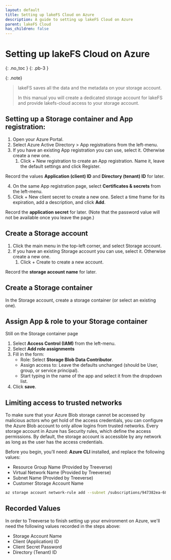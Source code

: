 ```yaml
---
layout: default
title: Setting up lakeFS Cloud on Azure
description: A guide to setting up lakeFS Cloud on Azure
parent: lakeFS Cloud
has_children: false
---
```


# Setting up lakeFS Cloud on Azure
{: .no_toc }
{: .pb-3 }

{: .note}
> lakeFS saves all the data and the metadata on your storage account.
> 
> In this manual you will create a dedicated storage account for lakeFS and provide lakefs-cloud access to your storage account.

## Setting up a Storage container and App registration:
1. Open your Azure Portal.
2. Select Azure Active Directory > App registrations from the left-menu.
3. If you have an existing App registration you can use, select it. Otherwise create a new one.
    1. Click + New registration to create an App registration. Name it, leave the default settings and click Register.

Record the values **Application (client) ID** and **Directory (tenant) ID** for later.

4. On the same App registration page, select **Certificates & secrets** from the left-menu.
5. Click + New client secret to create a new one. Select a time frame for its expiration, add a description, and click **Add**.

Record the **application secret** for later. (Note that the password value will not be available once you leave the page.)

## Create a Storage account
1. Click the main menu in the top-left corner, and select Storage account.
2. If you have an existing Storage account you can use, select it. Otherwise create a new one.
    1. Click + Create to create a new account.

Record the **storage account name** for later.

## Create a Storage container
In the Storage account, create a storage container (or select an existing one).

## Assign App & role to your Storage container
Still on the Storage container page
1. Select **Access Control (IAM)** from the left-menu.
2. Select **Add role assignments**
3. Fill in the form:
    * Role: Select **Storage Blob Data Contributor**.
    * Assign access to: Leave the defaults unchanged (should be User, group, or service principal).
    * Start typing in the name of the app and select it from the dropdown list. 
4. Click **save**.

## Limiting access to trusted networks
To make sure that your Azure Blob storage cannot be accessed by malicious actors who get hold of the access credentials, you can configure the Azure Blob account to only allow logins from trusted networks.
Every storage account in Azure has Security rules, which define the access permissions.
By default, the storage account is accessible by any network as long as the user has the access credentials.

Before you begin, you’ll need: **Azure CLI** installed, and replace the following values:
* Resource Group Name (Provided by Treeverse)
* Virtual Network Name (Provided by Treeverse)
* Subnet Name (Provided by Treeverse)
* Customer Storage Account Name

```sh
az storage account network-rule add --subnet /subscriptions/947382ea-681a-4541-99ab-b718960c6289/resourceGroups/<Resource Group Name>/providers/Microsoft.Network/virtualNetworks/<Virtual Network Name>/subnets/<Subnet Name> --account-name <Customer Storage Account Name>
```

## Recorded Values
In order to Treeverse to finish setting up your environment on Azure, we'll need the following values recorded in the steps above:
* Storage Account Name
* Client (Application) ID
* Client Secret Password
* Directory (Tenant) ID

